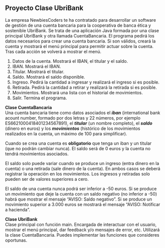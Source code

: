 ## Proyecto Clase UbriBank

La empresa NewbiesCoders te ha contratado para desarrollar un software de gestión de una cuenta
bancaria para la cooperativa de banca ética y sostenible UbriBank. Se trata de una aplicación Java
formada por una clase principal UbriBank y otra llamada CuentaBancaria.
El programa pedirá los datos necesarios para crear una cuenta bancaria. Si son válidos, creará la
cuenta y mostrará el menú principal para permitir actuar sobre la cuenta. Tras cada acción se
volverá a mostrar el menú.

1. Datos de la cuenta. Mostrará el IBAN, el titular y el saldo.
2. IBAN. Mostrará el IBAN.
3. Titular. Mostrará el titular.
4. Saldo. Mostrará el saldo disponible.
5. Ingreso. Pedirá la cantidad a ingresar y realizará el ingreso si es posible.
6. Retirada. Pedirá la cantidad a retirar y realizará la retirada si es posible.
7. Movimientos. Mostrará una lista con el historial de movimientos.
8. Salir. Termina el programa.

**Clase CuentaBancaria**  
Una cuenta bancaria tiene como datos asociados el ***iban*** (international bank acount number,
formado por dos letras y 22 números, por ejemplo ES6621000418401234567891), el ***titular*** (un
nombre completo), el ***saldo*** (dinero en euros) y los ***movimientos*** (histórico de los movimientos
realizados en la cuenta, un máximo de 100 para simplificar).

Cuando se crea una cuenta es **obligatorio** que tenga un iban y un titular (que no podrán cambiar
nunca). El saldo será de 0 euros y la cuenta no tendrá movimientos asociados.

El saldo solo puede variar cuando se produce un ingreso (entra dinero en la cuenta) o una retirada
(sale dinero de la cuenta). En ambos casos se deberá registrar la operación en los movimientos. Los
ingresos y retiradas solo pueden ser de valores superiores a cero.

El saldo de una cuenta nunca podrá ser inferior a -50 euros. Si se produce un movimiento que
deje la cuenta con un saldo negativo (no inferior a -50) habrá que mostrar el mensaje “AVISO: Saldo
negativo”. Si se produce un movimiento superior a 3.000 euros se mostrará el mensaje “AVISO:
Notificar a hacienda”.

**Clase UbriBank**  
Clase principal con función main. Encargada de interactuar con el usuario, mostrar el menú
principal, dar feedback y/o mensajes de error, etc. Utilizará la clase CuentaBancaria. Puedes
implementar las funciones que consideres oportunas.